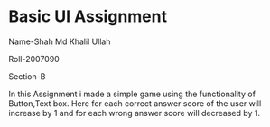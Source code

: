 
# Basic UI Assignment

Name-Shah Md Khalil Ullah

Roll-2007090

Section-B

In this Assignment i made a simple game using the functionality of Button,Text box. Here for each correct answer score of the user will increase by 1 and for each wrong answer score will decreased by 1.


